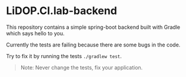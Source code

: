 # LiDOP.CI.lab-backend

This repository contains a simple spring-boot backend built with Gradle which says hello to you.

Currently the tests are failing because there are some bugs in the code.

Try to fix it by running the tests `./gradlew test`.

> Note: Never change the tests, fix your application.
